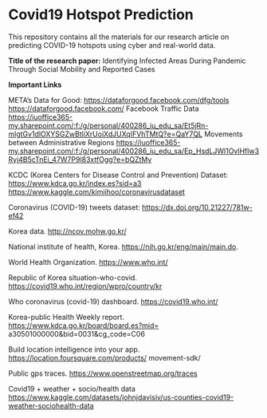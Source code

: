 # Covid19 Hotspot Prediction
This repository contains all the materials for our research article on predicting COVID-19 hotspots using cyber and real-world data.

**Title of the research paper:** 
Identifying Infected Areas During Pandemic Through Social Mobility and Reported Cases

**Important Links**

META’s Data for Good: 
https://dataforgood.facebook.com/dfg/tools
https://dataforgood.facebook.com/
Facebook Traffic Data
https://iuoffice365-my.sharepoint.com/:f:/g/personal/400286_iu_edu_sa/Et5jRn-mlgtGv1dlOXYSGZwBtliXrUoiXdJUXqIFVhTMtQ?e=QaY7QL
Movements between Administrative Regions
https://iuoffice365-my.sharepoint.com/:f:/g/personal/400286_iu_edu_sa/Ep_HsdLJWl1OvlHflw3Ryj4B5cTnEi_47W7P9l83xtfOgg?e=bQZtMy

KCDC (Korea Centers for Disease Control and Prevention) Dataset:
https://www.kdca.go.kr/index.es?sid=a3 
https://www.kaggle.com/kimjihoo/coronavirusdataset

Coronavirus (COVID-19) tweets dataset: 
https://dx.doi.org/10.21227/781w-ef42

Korea data. http://ncov.mohw.go.kr/

National institute of health, Korea. https://nih.go.kr/eng/main/main.do.

World Health Organization. https://www.who.int/

Republic of Korea situation-who-covid. https://covid19.who.int/region/wpro/country/kr

Who coronavirus (covid-19) dashboard. https://covid19.who.int/

Korea-public Health Weekly report. https://www.kdca.go.kr/board/board.es?mid=
a30501000000&bid=0031&cg_code=C06

Build location intelligence into your app. https://location.foursquare.com/products/
movement-sdk/

Public gps traces. https://www.openstreetmap.org/traces

Covid19 + weather + socio/health data
https://www.kaggle.com/datasets/johnjdavisiv/us-counties-covid19-weather-sociohealth-data
